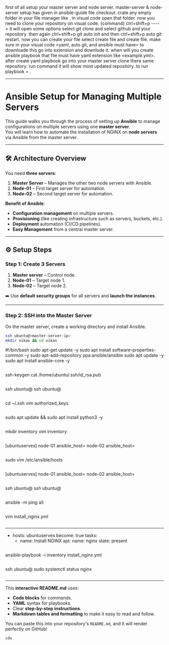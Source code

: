 first of all setup your master server and node server.
master-server & node-server setup has given in ansible-guide file checkout.
crate any empty folder in your file manager like <demofolder>.
in visual code open that folder.
now you need to clone your repository on visual code.
{command} ctrl+shift+p ----> it will open some options select git clone and select github and your repository.
then again ctrl+shift+p git auto init and then ctrl+shift+p auto git restart.
now you can create your file select create file and create file.
make sure in your visual code <yaml,  auto git,   and  ansible must have> to downloade this go into extension and downlode it.
when will you create ansible playbook that file must have yaml extension like <example.yml>.
after create yaml playbook go into your master server clone there same repository.
run command <git pull origin main>  it will show most updated repository.
to run playbook  = <anisble-playbook path playbook name>.


__________________________________________________________________________________________________________________
# Ansible Setup for Managing Multiple Servers

This guide walks you through the process of setting up **Ansible** to manage configurations on multiple servers using one **master server**.  
You will learn how to automate the installation of NGINX on **node servers** via Ansible from the master server.

---

## 🛠️ **Architecture Overview**

You need **three servers**:
1. **Master Server** – Manages the other two node servers with Ansible.
2. **Node-01** – First target server for automation.
3. **Node-02** – Second target server for automation.

**Benefit of Ansible**:  
- **Configuration management** on multiple servers.
- **Provisioning** (like creating infrastructure such as servers, buckets, etc.).
- **Deployment** automation (CI/CD pipelines).
- **Easy Management** from a central master server.

---

## ⚙️ **Setup Steps**

### **Step 1: Create 3 Servers**
1. **Master server** – Control node.
2. **Node-01** – Target node 1.
3. **Node-02** – Target node 2.

➡️ Use **default security groups** for all servers and **launch the instances**.

---

### **Step 2: SSH into the Master Server**  
On the master server, create a working directory and install Ansible.

```bash
ssh ubuntu@<master-server-ip>
mkdir vikas && cd vikas

```
#!/bin/bash
sudo apt-get update -y
sudo apt install software-properties-common -y
sudo apt-add-repository ppa:ansible/ansible
sudo apt update -y
sudo apt install ansible-core -y
```
```
ssh-keygen
cat /home/ubuntu/.ssh/id_rsa.pub
```
```
ssh ubuntu@<node-01-ip>
ssh ubuntu@<node-02-ip>
```

```
cd ~/.ssh
vim authorized_keys
```
```
sudo apt update && sudo apt install python3 -y
```

```
mkdir inventory
vim inventory
```

```
[ubuntuserves]
node-01 ansible_host=<node-01-ip>
node-02 ansible_host=<node-02-ip>
```

```
sudo vim /etc/ansible/hosts
```

```
[ubuntuserves]
node-01 ansible_host=<node-01-ip>
node-02 ansible_host=<node-02-ip>
```

```
ssh ubuntu@<node-01-ip>
ssh ubuntu@<node-02-ip>
```

```
ansible -m ping all
```

```
vim install_nginx.yml
```

```
---
- hosts: ubuntuserves
  become: true
  tasks:
    - name: Install NGINX
      apt:
        name: nginx
        state: present
```

```
ansible-playbook -i inventory install_nginx.yml
```

```
ssh ubuntu@<node-01-ip>
sudo systemctl status nginx
```

```

---

This **interactive README.md** uses:
- **Code blocks** for commands.
- **YAML** syntax for playbooks.
- Clear **step-by-step instructions**.
- **Markdown tables and formatting** to make it easy to read and follow.

You can paste this into your repository's `README.md`, and it will render perfectly on GitHub!
```
cdv
